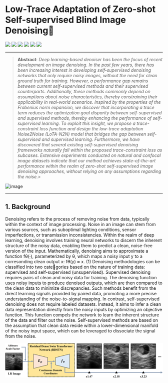 # Low-Trace Adaptation of Zero-shot Self-supervised Blind Image Denoising🚀
[![](https://img.shields.io/badge/Project-Page-green.svg)](https://github.com/tljxyys/LoTA-N2N) [![](https://img.shields.io/badge/Paper-ArXiv-red.svg)](https://arxiv.org/abs/2403.12382) [![](https://img.shields.io/badge/Dataset-🔰Kodak24-blue.svg)](https://www.kaggle.com/datasets/sherylmehta/kodak-dataset) [![](https://img.shields.io/badge/Dataset-🔰McMaster18-blue.svg)](https://www4.comp.polyu.edu.hk/~cslzhang/CDM_Dataset.htm) [![](https://img.shields.io/badge/Dataset-🔰FMD-blue.svg)](https://paperswithcode.com/dataset/fmd) [![](https://img.shields.io/badge/Dataset-🔰Xray-blue.svg)](https://www.kaggle.com/datasets/anirudhcv/labeled-optical-coherence-tomography-oct) 


***
>**Abstract**: _Deep learning-based denoiser has been the focus of recent development on image denoising. In the past few years, there has been increasing interest in developing self-supervised denoising networks that only require noisy images, without the need for clean ground truth for training. However, a performance gap remains between current self-supervised methods and their supervised counterparts. Additionally, these methods commonly depend on assumptions about noise characteristics, thereby constraining their applicability in real-world scenarios. Inspired by the properties of the Frobenius norm expansion, we discover that incorporating a trace term reduces the optimization goal disparity between self-supervised and supervised methods, thereby enhancing the performance of self-supervised learning. To exploit this insight, we propose a trace-constraint loss function and design the low-trace adaptation Noise2Noise (LoTA-N2N) model that bridges the gap between self-supervised and supervised learning. Furthermore, we have discovered that several existing self-supervised denoising frameworks naturally fall within the proposed trace-constraint loss as subcases. Extensive experiments conducted on natural and confocal image datasets indicate that our method achieves state-of-the-art performance within the realm of zero-shot self-supervised image denoising approaches, without relying on any assumptions regarding the noise._>

![image](https://github.com/tljxyys/LoTA-N2N/blob/main/fig/Architecture.png)
***

## 1. Background
Denoising refers to the process of removing noise from data, typically within the context of image processing. Noise in an image can stem from various sources, such as suboptimal lighting conditions, sensor imperfections, or transmission inconsistencies. Within the realm of deep learning, denoising involves training neural networks to discern the inherent structure of the noisy data, enabling them to predict a clean, noise-free version of the input. Mathematically, denoising aims to approximate a function fθ(·), parameterized by θ, which maps a noisy input y to a corresonding clean output x:
fθ(y) ≈ x. (1)
Denoising methodologies can be classified into two categories based on the nature of training data: supervised and self-supervised (unsupervised). Supervised denoising requires pairs of clean and noisy data for training. The denoising function uses noisy inputs to produce denoised outputs, which are then compared to the clean data to minimize discrepancies. Such methods benefit from the direct learning signals provided by paired data, promoting a more precise understanding of the noise-to-signal mapping. In contrast, self-supervised denoising does not require labeled datasets. Instead, it aims to infer a clean data representation directly from the noisy inputs by optimizing an objective function. This function compels the network to learn the inherent structure of the data and filter out the noise. Self-supervised methods are based on the assumption that clean data reside within a lower-dimensional manifold of the noisy input space, which can be leveraged to dissociate the signal from the noise.

![image](https://github.com/tljxyys/RDSTN_ultrasound/blob/main/fig/Figure%201.png)
